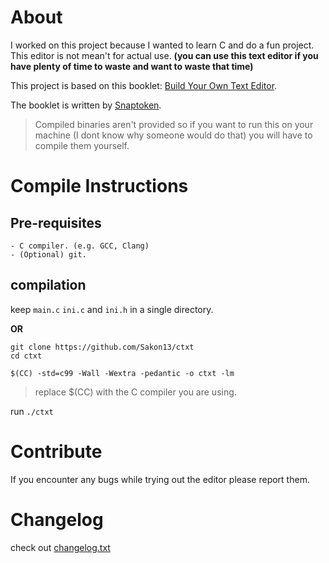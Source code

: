 # About
I worked on this project because I wanted to learn C and do a fun project.
This editor is not mean't for actual use.
**(you can use this text editor if you have plenty of time to waste and want to waste that time)**

This project is based on this booklet:
[Build Your Own Text Editor](https://viewsourcecode.org/snaptoken/kilo/index.html).

The booklet is written by [Snaptoken](https://github.com/snaptoken).

> Compiled binaries aren't provided so if you want to run this on your machine (I dont know why someone would do that) you will have to compile them yourself.

# Compile Instructions
## Pre-requisites
	- C compiler. (e.g. GCC, Clang)
	- (Optional) git.

## compilation
keep `main.c` `ini.c` and `ini.h` in a single directory.

**OR**

```
git clone https://github.com/Sakon13/ctxt
cd ctxt
```

```
$(CC) -std=c99 -Wall -Wextra -pedantic -o ctxt -lm
```
> replace $(CC) with the C compiler you are using.

run `./ctxt`

# Contribute
If you encounter any bugs while trying out the editor please report them.

# Changelog
check out [changelog.txt](https://github.com/Sakon13/ctxt/blob/main/changelog.txt)
